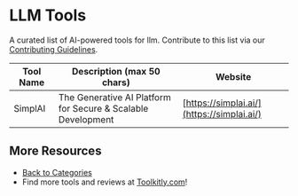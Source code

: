 # LLM Tools

A curated list of AI-powered tools for llm. Contribute to this list via our [Contributing Guidelines](../CONTRIBUTING.md).

| Tool Name | Description (max 50 chars) | Website |
|-----------|----------------------------|---------|
| SimplAI | The Generative AI Platform for Secure & Scalable Development | [https://simplai.ai/](https://simplai.ai/) |

## More Resources
- [Back to Categories](https://github.com/ToolkitlyAI/awesome-ai-tools/blob/master/README.md)
- Find more tools and reviews at [Toolkitly.com](https://toolkitly.com)!
